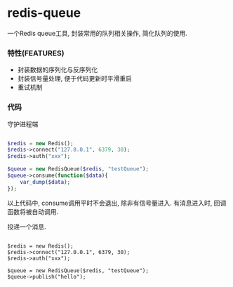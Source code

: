 # redis-queue
一个Redis queue工具, 封装常用的队列相关操作, 简化队列的使用. 

### 特性(FEATURES)

* 封装数据的序列化与反序列化
* 封装信号量处理, 便于代码更新时平滑重启
* 重试机制

### 代码

守护进程端

```php

$redis = new Redis();
$redis->connect("127.0.0.1", 6379, 30);
$redis->auth("xxx");

$queue = new RedisQueue($redis, "testQueue");
$queue->consume(function($data){
    var_dump($data);
});

```

以上代码中, consume调用平时不会退出, 除非有信号量进入. 有消息进入时, 回调函数将被自动调用. 

投递一个消息. 

```

$redis = new Redis();
$redis->connect("127.0.0.1", 6379, 30);
$redis->auth("xxx");

$queue = new RedisQueue($redis, "testQueue");
$queue->publish("hello");


```
